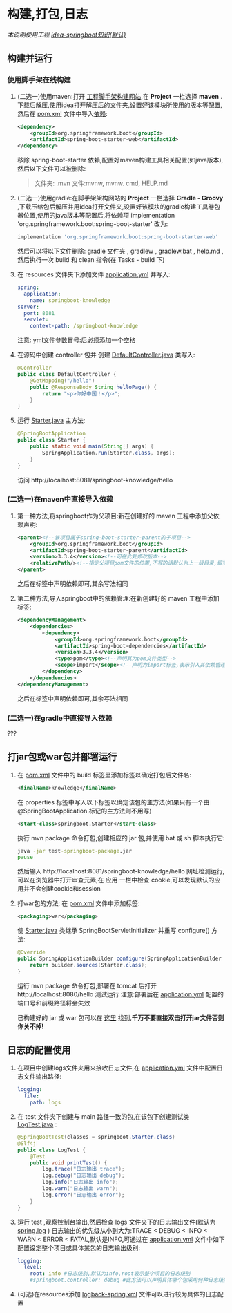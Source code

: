 # 构建,打包,日志

*本说明使用工程 [idea-springboot知识(默认)](material\idea-springboot-knowledge.bat)* 

## 构建并运行

### 使用脚手架在线构建

1. (二选一)使用maven:打开 [工程脚手架构建网站](https://start.spring.io/),在 **Project** 一栏选择 **maven** .下载后解压,使用idea打开解压后的文件夹,设置好该模块所使用的版本等配置,然后在 [pom.xml](material\springboot-knowledge\pom.xml) 文件中导入[依赖](https://mvnrepository.com/):

   ```xml
   <dependency>
       <groupId>org.springframework.boot</groupId>
       <artifactId>spring-boot-starter-web</artifactId>
   </dependency>
   ```

   移除 spring-boot-starter 依赖,配置好maven构建工具相关配置(如java版本),然后以下文件可以被删除:

   > 文件夹: .mvn
   > 文件:mvnw, mvnw. cmd, HELP.md

1. (二选一)使用gradle:在脚手架架构网站的 **Project** 一栏选择 **Gradle - Groovy** ,下载压缩包后解压并用idea打开文件夹,设置好该模块的gradle构建工具卷包器位置,使用的java版本等配置后,将依赖项 implementation 'org.springframework.boot:spring-boot-starter' 改为:
   ```groovy
   implementation 'org.springframework.boot:spring-boot-starter-web'
   ```
   
   然后可以将以下文件删除: gradle 文件夹 , gradlew , gradlew.bat , help.md ,然后执行一次 bulid 和 clean 指令(在 Tasks - build 下)
   
3. 在 resources 文件夹下添加文件  [application.yml](material\springboot-knowledge\src\main\resources\application.yml) 并写入:
   ```yaml
   spring:
     application:
       name: springboot-knowledge
   server:
     port: 8081
     servlet:
       context-path: /springboot-knowledge
   ```

   注意: yml文件参数冒号:后必须添加一个空格

4. 在源码中创建  controller 包并 创建 [DefaultController.java](material\springboot-knowledge\src\main\java\springboot\controller\DefaultController.java) 类写入:
   ```java
   @Controller
   public class DefaultController {
       @GetMapping("/hello")
       public @ResponseBody String helloPage() {
           return "<p>你好中国！</p>";
       }
   }
   ```

5. 运行 [Starter.java](material\springboot-knowledge\src\main\java\springboot\Starter.java) 主方法:
   ```java
   @SpringBootApplication
   public class Starter {
       public static void main(String[] args) {
           SpringApplication.run(Starter.class, args);
       }
   }
   ```

   访问 http://localhost:8081/springboot-knowledge/hello

### (二选一)在maven中直接导入依赖

1. 第一种方法,将springboot作为父项目:新在创建好的 maven 工程中添加父依赖声明:
   ```xml
   <parent><!--该项目属于spring-boot-starter-parent的子项目-->
       <groupId>org.springframework.boot</groupId>
       <artifactId>spring-boot-starter-parent</artifactId>
       <version>3.3.4</version><!--可在此处修改版本-->
       <relativePath/><!--指定父项目pom文件的位置,不写的话默认为上一级目录,留空表明从本地仓库和远程仓库中去寻找-->
   </parent>
   ```

   之后在<dependency>标签中声明依赖即可,其余写法相同

2. 第二种方法,导入springboot中的依赖管理:在新创建好的 maven 工程中添加<dependencyManagement>标签:
   ```xml
   <dependencyManagement>
       <dependencies>
           <dependency>
               <groupId>org.springframework.boot</groupId>
               <artifactId>spring-boot-dependencies</artifactId>
               <version>3.3.4</version>
               <type>pom</type><!--声明其为pom文件类型-->
               <scope>import</scope><!--声明为import标签,表示引入其依赖管理-->
           </dependency>
       </dependencies>
   </dependencyManagement>
   ```

   之后在<dependency>标签中声明依赖即可,其余写法相同

### (二选一)在gradle中直接导入依赖

???

## 打jar包或war包并部署运行

1. 在 [pom.xml](material\springboot-knowledge\pom.xml) 文件中的 build 标签里添加标签以确定打包后文件名:
   ```xml
   <finalName>knowledge</finalName>
   ```

   在 properties 标签中写入以下标签以确定该包的主方法(如果只有一个由 @SpringBootApplication 标记的主方法则不用写)

   ```xml
   <start-class>springboot.Starter</start-class>
   ```

   执行 mvn package 命令打包,创建相应的 jar 包,并使用 bat 或 sh 脚本执行它:

   ```cmd
   java -jar test-springboot-package.jar
   pause
   ```

   然后输入 http://localhost:8081/springboot-knowledge/hello 网址检测运行,可以在浏览器中打开审查元素,在 应用 一栏中检查 cookie,可以发现默认的应用并不会创建cookie和session

2. 打war包的方法:
   在  [pom.xml](material\springboot-knowledge\pom.xml) 文件中添加标签:

   ```xml
   <packaging>war</packaging>
   ```

   使  [Starter.java](material\springboot-knowledge\src\main\java\springboot\Starter.java) 类继承 SpringBootServletInitializer 并重写 configure() 方法:
   ```java
   @Override
   public SpringApplicationBuilder configure(SpringApplicationBuilder builder) {
       return builder.sources(Starter.class);
   }
   ```

   运行 mvn package 命令打包,部署在 tomcat 后打开 http://localhost:8080/hello 测试运行
   注意:部署后在 [application.yml](material\springboot-knowledge\src\main\resources\application.yml) 配置的端口号和前缀路径将会失效
   
   已构建好的 jar 或 war 包可以在 [这里](material\server) 找到,**千万不要直接双击打开jar文件否则你关不掉!**

## 日志的配置使用

1. 在项目中创建logs文件夹用来接收日志文件,在  [application.yml](material\springboot-knowledge\src\main\resources\application.yml) 文件中配置日志文件输出路径:
   ```yml
   logging:
     file:
       path: logs
   ```

2. 在 test 文件夹下创建与 main 路径一致的包,在该包下创建测试类  [LogTest.java](material\springboot-knowledge\src\test\java\springboot\LogTest.java)  :
   ```java
   @SpringBootTest(classes = springboot.Starter.class)
   @Slf4j
   public class LogTest {
       @Test
       public void printTest() {
           log.trace("日志输出 trace");
           log.debug("日志输出 debug");
           log.info("日志输出 info");
           log.warn("日志输出 warn");
           log.error("日志输出 error");
       }
   }
   ```

3. 运行 test ,观察控制台输出,然后检查 logs 文件夹下的日志输出文件(默认为 [spring.log](material\springboot-knowledge\logs\spring.log) )
   日志输出的优先级从小到大为:TRACE < DEBUG < INFO < WARN < ERROR < FATAL,默认是INFO,可通过在  [application.yml](material\springboot-knowledge\src\main\resources\application.yml) 文件中如下配置设定整个项目或具体某包的日志输出级别:

   ```yml
   logging:
     level:
       root: info #日志级别,默认为info,root表示整个项目的日志级别
       #springboot.controller: debug #此方法可以声明具体哪个包采用何种日志级别
   ```

4. (可选)在resources添加 [logback-spring.xml](material\logback-spring.xml) 文件可以进行较为具体的日志配置
